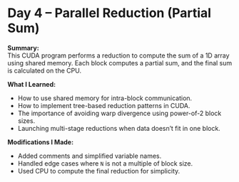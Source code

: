 # Day 4 – Parallel Reduction (Partial Sum)

**Summary:**  
This CUDA program performs a reduction to compute the sum of a 1D array using shared memory. Each block computes a partial sum, and the final sum is calculated on the CPU.

**What I Learned:**  
- How to use shared memory for intra-block communication.
- How to implement tree-based reduction patterns in CUDA.
- The importance of avoiding warp divergence using power-of-2 block sizes.
- Launching multi-stage reductions when data doesn’t fit in one block.

**Modifications I Made:**  
- Added comments and simplified variable names.
- Handled edge cases where `N` is not a multiple of block size.
- Used CPU to compute the final reduction for simplicity.


